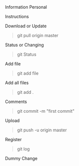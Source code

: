 Information Personal

Instructions

Download or Update
>git pull origin master

Status or Changing
>git Status

Add file 
>git add file

Add all files
>git add .

Comments
>git commit -m "first commit"

Upload
>git push -u origin master

Register
>git log

Dummy Change
